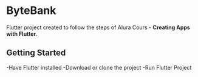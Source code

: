 # ByteBank

Flutter project created to follow the steps of Alura Cours - **Creating Apps with Flutter**.

## Getting Started

-Have Flutter installed
-Download or clone the project
-Run Flutter Project

